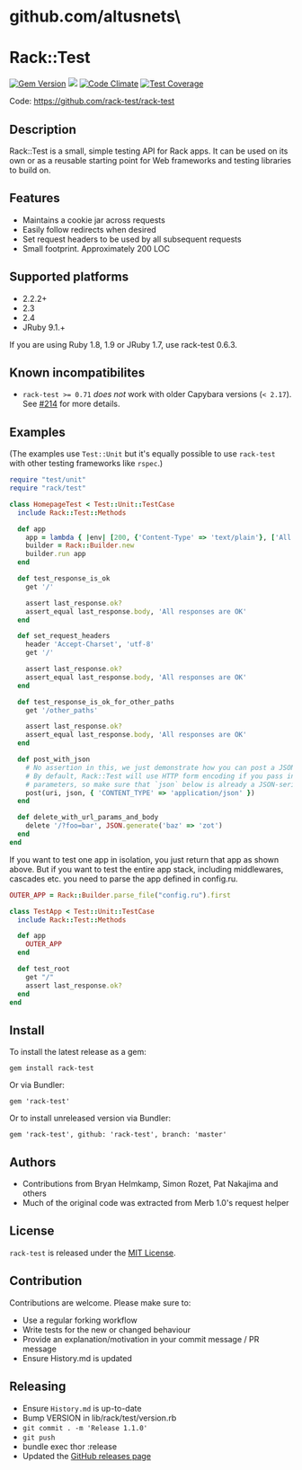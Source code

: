 # github.com/altusnets\

# Rack::Test
[![Gem Version](https://badge.fury.io/rb/rack-test.svg)](https://badge.fury.io/rb/rack-test)
[<img src="https://travis-ci.org/rack-test/rack-test.svg?branch=master" />](https://travis-ci.org/rack-test/rack-test)
[![Code Climate](https://codeclimate.com/github/rack-test/rack-test/badges/gpa.svg)](https://codeclimate.com/github/rack-test/rack-test)
[![Test Coverage](https://codeclimate.com/github/rack-test/rack-test/badges/coverage.svg)](https://codeclimate.com/github/rack-test/rack-test/coverage)

Code: https://github.com/rack-test/rack-test

## Description

Rack::Test is a small, simple testing API for Rack apps. It can be used on its
own or as a reusable starting point for Web frameworks and testing libraries
to build on.

## Features

* Maintains a cookie jar across requests
* Easily follow redirects when desired
* Set request headers to be used by all subsequent requests
* Small footprint. Approximately 200 LOC

## Supported platforms

* 2.2.2+
* 2.3
* 2.4
* JRuby 9.1.+

If you are using Ruby 1.8, 1.9 or JRuby 1.7, use rack-test 0.6.3.

## Known incompatibilites

* `rack-test >= 0.71` _does not_ work with older Capybara versions (`< 2.17`). See [#214](https://github.com/rack-test/rack-test/issues/214) for more details.

## Examples
(The examples use `Test::Unit` but it's equally possible to use `rack-test` with other testing frameworks like `rspec`.)

```ruby
require "test/unit"
require "rack/test"

class HomepageTest < Test::Unit::TestCase
  include Rack::Test::Methods

  def app
    app = lambda { |env| [200, {'Content-Type' => 'text/plain'}, ['All responses are OK']] }
    builder = Rack::Builder.new
    builder.run app
  end

  def test_response_is_ok
    get '/'

    assert last_response.ok?
    assert_equal last_response.body, 'All responses are OK'
  end

  def set_request_headers
    header 'Accept-Charset', 'utf-8'
    get '/'

    assert last_response.ok?
    assert_equal last_response.body, 'All responses are OK'
  end

  def test_response_is_ok_for_other_paths
    get '/other_paths'

    assert last_response.ok?
    assert_equal last_response.body, 'All responses are OK'
  end

  def post_with_json
    # No assertion in this, we just demonstrate how you can post a JSON-encoded string.
    # By default, Rack::Test will use HTTP form encoding if you pass in a Hash as the
    # parameters, so make sure that `json` below is already a JSON-serialized string.
    post(uri, json, { 'CONTENT_TYPE' => 'application/json' })
  end

  def delete_with_url_params_and_body
    delete '/?foo=bar', JSON.generate('baz' => 'zot')
  end
end
```

If you want to test one app in isolation, you just return that app as shown above. But if you want to test the entire app stack, including middlewares, cascades etc. you need to parse the app defined in config.ru.

```ruby
OUTER_APP = Rack::Builder.parse_file("config.ru").first

class TestApp < Test::Unit::TestCase
  include Rack::Test::Methods

  def app
    OUTER_APP
  end

  def test_root
    get "/"
    assert last_response.ok?
  end
end
```


## Install

To install the latest release as a gem:

```
gem install rack-test
```

Or via Bundler:

```
gem 'rack-test'
```

Or to install unreleased version via Bundler:

```
gem 'rack-test', github: 'rack-test', branch: 'master'
```

## Authors

- Contributions from Bryan Helmkamp, Simon Rozet, Pat Nakajima and others
- Much of the original code was extracted from Merb 1.0's request helper

## License
`rack-test` is released under the [MIT License](MIT-LICENSE.txt).

## Contribution

Contributions are welcome. Please make sure to:

* Use a regular forking workflow
* Write tests for the new or changed behaviour
* Provide an explanation/motivation in your commit message / PR message
* Ensure History.md is updated

## Releasing

* Ensure `History.md` is up-to-date
* Bump VERSION in lib/rack/test/version.rb
* `git commit . -m 'Release 1.1.0'`
* `git push`
* bundle exec thor :release
* Updated the [GitHub releases page](https://github.com/rack-test/rack-test/releases)

